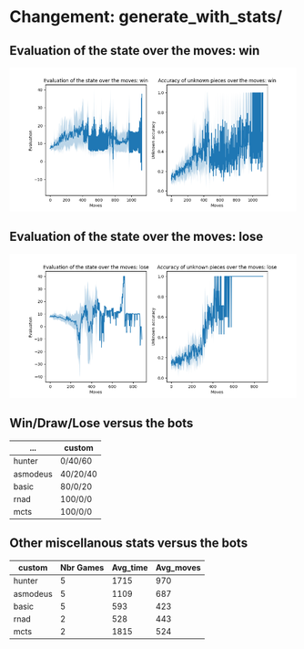 # Changement: generate_with_stats/
## Evaluation of the state over the moves: win

![generate_with_stats/eval-win.png Graph](./eval-win.png)
## Evaluation of the state over the moves: lose

![generate_with_stats/eval-lose.png Graph](./eval-lose.png)
## Win/Draw/Lose versus the bots

| ... | custom |
| --- | --- |
| hunter | 0/40/60 |
| asmodeus | 40/20/40 |
| basic | 80/0/20 |
| rnad | 100/0/0 |
| mcts | 100/0/0 |
## Other miscellanous stats versus the bots

| custom | Nbr Games | Avg_time | Avg_moves |
| --- | --- | --- | --- |
| hunter | 5 | 1715 | 970 |
| asmodeus | 5 | 1109 | 687 |
| basic | 5 | 593 | 423 |
| rnad | 2 | 528 | 443 |
| mcts | 2 | 1815 | 524 |
